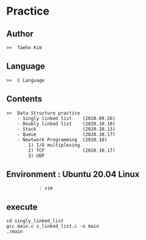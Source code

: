 # Practice

## Author
	>>	Taeho Kim
## Language
	>>	C Language
## Contents
	>>	Data Structure practice
		- Singly linked list	(2020.09.26)
		- Doubly linked list	(2020.10.10)
		- Stack					(2020.10.13)
		- Queue					(2020.10.17)
		- Newtwork Programming	(2020.10)
			1) I/O multiplexing
			2) TCP				(2020.10.17)
			3) UDP

## Environment	: Ubuntu 20.04 Linux
				: vim
## execute
	cd singly_linked_list
	gcc main.c s_linked_list.c -o main
	./main
